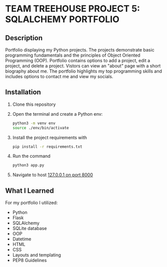 # TEAM TREEHOUSE PROJECT 5: SQLALCHEMY PORTFOLIO

## Description

Portfolio displaying my Python projects. The projects demonstrate basic programming fundamentals and the principles of Object Oriented Programming (OOP). Portfolio contains options to add a project, edit a project, and delete a project. Vistors can view an "about" page with a short biography about me. The portfolio highlights my top programming skills and includes options to contact me and view my socials.

## Installation

1. Clone this repository
2. Open the terminal and create a Python env:

   ```bash
   python3 -m venv env
   source ./env/bin/activate
   ```

3. Install the project requirements with

   ```bash 
   pip install -r requirements.txt
   ```

4. Run the command

   ```bash
   python3 app.py
   ```

5. Navigate to host [127.0.0.1 on port 8000](http://127.0.0.1:8000/)

## What I Learned

For my portfolio I utilized:

* Python
* Flask
* SQLAlchemy
* SQLite database
* OOP
* Datetime
* HTML
* CSS
* Layouts and templating
* PEP8 Guidelines
